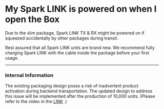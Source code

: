 # My Spark LINK is powered on when I open the Box

Due to the slim package, Spark LINK TX & RX might be powered on if squeezed accidentally by other packages during transit.

Rest assured that all Spark LINK units are brand new. We recommend fully charging Spark LINK with the cable inside the package before your first usage.

---
### **Internal Information** 
The existing packaging design poses a risk of inadvertent product activation during backend transportation. The updated design to address this issue will be implemented after the production of 10,000 units. (Please refer to the video in the [LINK](https://drive.google.com/file/d/1wQXPWJjp-NDGbm0clHMmy2RTsKsIwYOk/view?usp=drivesdk) .)